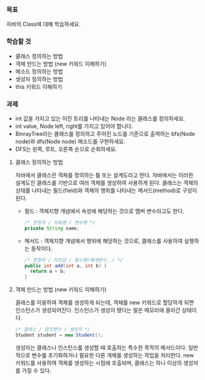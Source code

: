 ### 목표

자바의 Class에 대해 학습하세요.

### 학습할 것

* 클래스 정의하는 방법
* 객체 만드는 방법 (new 키워드 이해하기)
* 메소드 정의하는 방법
* 생성자 정의하는 방법
* this 키워드 이해하기

### 과제

- int 값을 가지고 있는 이진 트리를 나타내는 Node 라는 클래스를 정의하세요.
- int value, Node left, right를 가지고 있어야 합니다.
- BinrayTree라는 클래스를 정의하고 주어진 노드를 기준으로 출력하는 bfs(Node node)와 dfs(Node node) 메소드를 구현하세요.
- DFS는 왼쪽, 루트, 오른쪽 순으로 순회하세요.



1. 클래스 정의하는 방법

   자바에서 클래스란 객체를 정의하는 틀 또는 설계도라고 한다. 자바에서는 이러한 설계도인 클래스를 기반으로 여러 객체를 생성하여 사용하게 된다. 클래스는 객체의 상태를 나타내는 필드(field)와 객체의 행위를 나타내는 메서드(method)로 구성이 된다.

   * 필드 : 객체지향 개념에서 속성에 해당하는 것으로 멤버 변수라고도 한다.

     ```java
     /* 한정자 / 자료형 / 변수명 */
     private String name; 
     ```

   - 메서드 : 객체지향 개념에서 행위에 해당하는 것으로, 클래스를 사용하여 실행하는 동작이다. 

     ```java
     /* 한정자 / 리턴값 / 함수명(매개변수..) */
     public int add(int a, int b) {
       return a + b;
     }
     ```

2. 객체 만드는 방법 (new 키워드 이해하기)

   클래스를 이용하여 객체를 생성하게 되는데, 객체를 new 키워드로 할당하게 되면 인스턴스가 생성되어진다. 인스턴스가 생성이 됐다는 말은 메모리에 올라간 상태이다.

   ```java
   /* 클래스 / 참조변수 / 생성자 */
   Student student = new Student();
   ```

   생성자는 클래스나 인스턴스를 생성할 때 호출하는 특수한 목적의 메서드이다. 일반적으로 변수를 초기화하거나 필요한 다른 개체를 생성하는 작업을 처리한다. new 키워드를 사용하여 객체를 생성하는 시점에 호출되며, 클래스는 하나 이상의 생성자를 가질 수 있다.